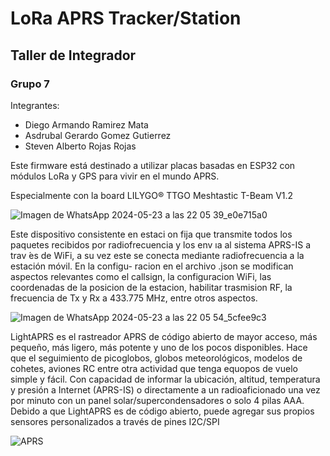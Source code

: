 # LoRa APRS Tracker/Station
## Taller de Integrador
### Grupo 7
Integrantes: 
- Diego Armando Ramirez Mata
- Asdrubal Gerardo Gomez Gutierrez
- Steven Alberto Rojas Rojas


Este firmware está destinado a utilizar placas basadas en ESP32 con módulos LoRa y GPS para vivir en el mundo APRS. 

Especialmente con la board LILYGO® TTGO Meshtastic T-Beam V1.2

![Imagen de WhatsApp 2024-05-23 a las 22 05 39_e0e715a0](https://github.com/dLimerencia/LoRa_APRS_Tracker_Grupo-7/assets/100336056/2e1a0b6e-6793-411a-bcf8-49832c3986e2)

Este dispositivo consistente en estaci on fija que transmite
todos los paquetes recibidos por radiofrecuencia y los env ıa al
sistema APRS-IS a trav ́es de WiFi, a su vez este se conecta
mediante radiofrecuencia a la estación móvil. En la configu-
racion en el archivo .json se modifican aspectos relevantes
como el callsign, la configuracion WiFi, las coordenadas de
la posicion de la estacion, habilitar trasmision RF, la frecuencia
de Tx y Rx a 433.775 MHz, entre otros aspectos.

![Imagen de WhatsApp 2024-05-23 a las 22 05 54_5cfee9c3](https://github.com/dLimerencia/LoRa_APRS_Tracker_Grupo-7/assets/100336056/d26a857b-90c2-43e5-9dba-49780193cdbd)

LightAPRS es el rastreador APRS de código abierto de mayor acceso, más pequeño, más ligero, más potente y uno de los pocos disponibles. Hace que el seguimiento de picoglobos, globos meteorológicos, modelos de cohetes, aviones RC entre otra actividad que tenga equopos de vuelo simple y fácil. Con capacidad de informar la ubicación, altitud, temperatura y presión a Internet (APRS-IS) o directamente a un radioaficionado una vez por minuto con un panel solar/supercondensadores o solo 4 pilas AAA. Debido a que LightAPRS es de código abierto, puede agregar sus propios sensores personalizados a través de pines I2C/SPI


![APRS](https://github.com/dLimerencia/LoRa_APRS_Tracker_Grupo-7/assets/171720782/b82ddc08-a35a-4a99-93a2-cd8fa1b41f6c)

